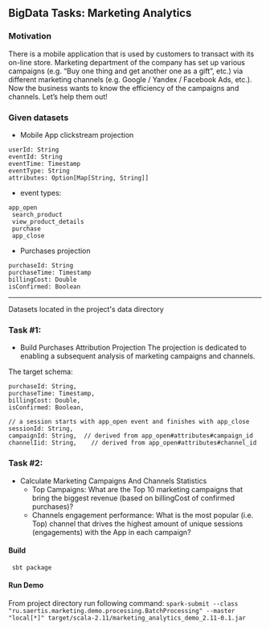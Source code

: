 ## BigData Tasks: Marketing Analytics
### Motivation
There is a mobile application that is used by customers to transact with its on-line store. Marketing department of the company has set up various campaigns (e.g. “Buy one thing and get another one as a gift”, etc.)  via different marketing channels (e.g. Google / Yandex / Facebook Ads, etc.).
Now the business wants to know the efficiency of the campaigns and channels.
Let’s help them out!

### Given datasets
- Mobile App clickstream projection
```
userId: String
eventId: String
eventTime: Timestamp
eventType: String
attributes: Option[Map[String, String]]
```
   - event types:
```
app_open
 search_product
 view_product_details
 purchase 
 app_close

```

- Purchases projection
```
purchaseId: String
purchaseTime: Timestamp
billingCost: Double
isConfirmed: Boolean
```

---
Datasets located in the project's data directory 
### Task #1:

- Build Purchases Attribution Projection
The projection is dedicated to enabling a subsequent analysis of marketing campaigns and channels. 

The target schema:

```
purchaseId: String,
purchaseTime: Timestamp,
billingCost: Double,
isConfirmed: Boolean,

// a session starts with app_open event and finishes with app_close 
sessionId: String,
campaignId: String,  // derived from app_open#attributes#campaign_id
channelIid: String,    // derived from app_open#attributes#channel_id
```

### Task #2:
- Calculate Marketing Campaigns And Channels Statistics 
   - Top Campaigns:  What are the Top 10 marketing campaigns that bring the biggest revenue (based on billingCost of confirmed purchases)?
   - Channels engagement performance: What is the most popular (i.e. Top) channel that drives the highest amount of unique sessions (engagements)  with the App in each campaign?

#### Build
   ` sbt package`
#### Run Demo
From project directory run following command:
`spark-submit --class "ru.saertis.marketing.demo.processing.BatchProcessing" --master "local[*]" target/scala-2.11/marketing_analytics_demo_2.11-0.1.jar`
